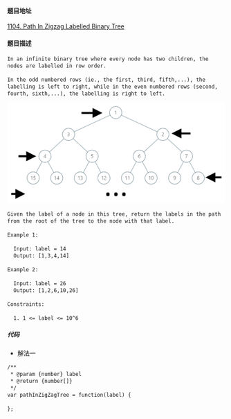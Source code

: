 #### 题目地址
[1104. Path In Zigzag Labelled Binary Tree](https://leetcode.com/problems/path-in-zigzag-labelled-binary-tree/)
#### 题目描述
```
In an infinite binary tree where every node has two children, the nodes are labelled in row order.

In the odd numbered rows (ie., the first, third, fifth,...), the labelling is left to right, while in the even numbered rows (second, fourth, sixth,...), the labelling is right to left.

```
![1](../../assets/tree/2020-12-16/1.png)
```
Given the label of a node in this tree, return the labels in the path from the root of the tree to the node with that label.

Example 1:

  Input: label = 14
  Output: [1,3,4,14]

Example 2:

  Input: label = 26
  Output: [1,2,6,10,26]

Constraints:

  1. 1 <= label <= 10^6
```
##### 代码

- 解法一
```
/**
 * @param {number} label
 * @return {number[]}
 */
var pathInZigZagTree = function(label) {
    
};
```
